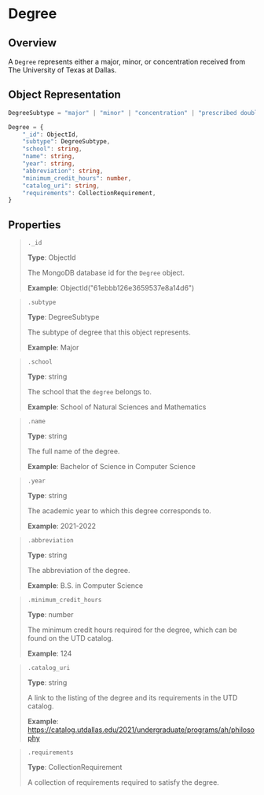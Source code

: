 # Degree
## Overview

A `Degree` represents either a major, minor, or concentration received from The University of Texas at Dallas.

## Object Representation
```ts
DegreeSubtype = "major" | "minor" | "concentration" | "prescribed double major" | "certificate" | "track"

Degree = {
    "_id": ObjectId,
    "subtype": DegreeSubtype,
    "school": string,
    "name": string,
    "year": string,
    "abbreviation": string,
    "minimum_credit_hours": number,
    "catalog_uri": string,
    "requirements": CollectionRequirement,
}
```

## Properties
> `._id`
>
> **Type**: ObjectId
>
> The MongoDB database id for the `Degree` object.
>
> **Example**: ObjectId("61ebbb126e3659537e8a14d6")

> `.subtype`
>
> **Type**: DegreeSubtype
>
> The subtype of degree that this object represents.
>
> **Example**: Major

> `.school`
>
> **Type**: string
>
> The school that the `degree` belongs to.
>
> **Example**: School of Natural Sciences and Mathematics

> `.name`
>
> **Type**: string
>
> The full name of the degree.
>
> **Example**: Bachelor of Science in Computer Science

> `.year`
> 
> **Type**: string
>
> The academic year to which this degree corresponds to.
>
> **Example**: 2021-2022

> `.abbreviation`
>
> **Type**: string
>
>The abbreviation of the degree.
>
> **Example**: B.S. in Computer Science

> `.minimum_credit_hours`
>
> **Type**: number
>
> The minimum credit hours required for the degree, which can be found on the UTD catalog.
>
> **Example**: 124

> `.catalog_uri`
>
> **Type**: string
>
> A link to the listing of the degree and its requirements in the UTD catalog.
>
> **Example**: https://catalog.utdallas.edu/2021/undergraduate/programs/ah/philosophy

> `.requirements`
>
> **Type**: CollectionRequirement
>
> A collection of requirements required to satisfy the degree.
